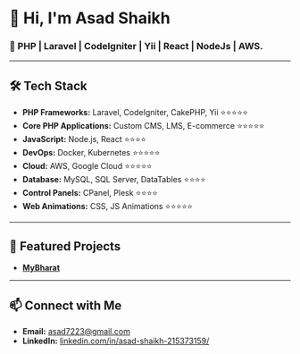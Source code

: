# 👋 Hi, I'm Asad Shaikh 
### 🚀 PHP | Laravel | CodeIgniter | Yii | React | NodeJs | AWS.

---

## 🛠️ **Tech Stack**  

- **PHP Frameworks:** Laravel, CodeIgniter, CakePHP, Yii ⭐️⭐️⭐️⭐️⭐️  
- **Core PHP Applications:** Custom CMS, LMS, E-commerce ⭐️⭐️⭐️⭐️⭐️  
- **JavaScript:** Node.js, React ⭐️⭐️⭐️⭐️  
- **DevOps:** Docker, Kubernetes ⭐️⭐️⭐️⭐️⭐️  
- **Cloud:** AWS, Google Cloud ⭐️⭐️⭐️⭐️⭐️  
- **Database:** MySQL, SQL Server, DataTables ⭐️⭐️⭐️⭐️  
- **Control Panels:** CPanel, Plesk ⭐️⭐️⭐️⭐️   
- **Web Animations:** CSS, JS Animations ⭐️⭐️⭐️⭐️⭐️  

---

## 🌟 **Featured Projects**
- **[MyBharat](#)**  

---

## 📫 **Connect with Me**  
- **Email:** [asad7223@gmail.com](mailto:asad7223@gmail.com)  
- **LinkedIn:** [linkedin.com/in/asad-shaikh-215373159/](https://linkedin.com/in/asad-shaikh-215373159/)
